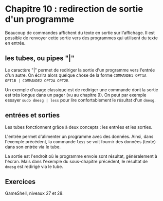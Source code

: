 # Chapitre 10 : redirection de sortie d'un programme

Beaucoup de commandes affichent du texte en sortie sur l'affichage. Il est
possible de renvoyer cette sortie vers des programmes qui utilisent du texte en
entrée.

## les tubes, ou pipes "|"

Le caractère "|" permet de rediriger la sortie d'un programme vers l'entrée
d'un autre. On écrira alors quelque chose de la forme `COMMANDE1 OPT1A OPT1B |
COMMANDE2 OPT2A OPT2B`.

Un exemple d'usage classique est de rediriger une commande dont la sortie est
très longue dans un pager (vu au chapitre 9). On peut par exemple essayer `sudo
dmesg | less` pour lire confortablement le résultat d'un `dmesg`.

## entrées et sorties

Les tubes fonctionnent grâce à deux concepts : les entrées et les sorties.

L'entrée permet d'alimenter un programme avec des données. Ainsi, dans
l'exemple précédent, la commande `less` se voit fournir des données (texte)
dans son entrée via le tube.

La sortie est l'endroit où le programme envoie sont résultat, généralement à
l'écran. Mais dans l'exemple du sous-chapitre précédent, le résultat de `dmesg`
est redirigé via le tube.

## Exercices

GameShell, niveaux 27 et 28.

